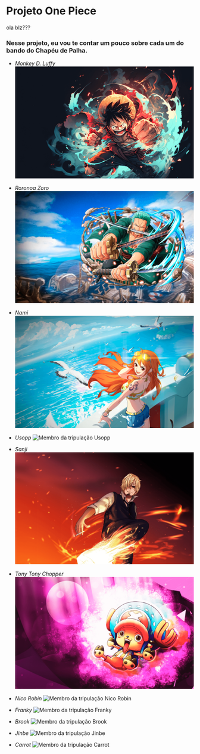 # Projeto One Piece

ola blz???
### Nesse projeto, eu vou te contar um pouco sobre cada um do bando do Chapéu de Palha.
- *Monkey D. Luffy*
  ![Membro da tripulação Monkey D. Luffy](./src/imagens/personagem-monkey-d-luffy.png)
  
- *Roronoa Zoro*
  ![Membro da tripulação Roronoa Zoro](./src/imagens/personagem-roronoa-zoro.png)
  
- *Nami*
  ![Membro da tripulação Nami](./src/imagens/personagem-nami.png)

- *Usopp*
  ![Membro da tripulação Usopp](./src/imagens/)

- *Sanji*
  ![Membro da tripulação Sanji](./src/imagens/personagem-sanji.png)
  
- *Tony Tony Chopper*
  ![Membro da tripulação Tony Tony Chopper](./src/imagens/personagem-tony-chopper.png)

- *Nico Robin*
  ![Membro da tripulação Nico  Robin](./src/imagens/)

- *Franky*
  ![Membro da tripulação Franky](./src/imagens/)

- *Brook*
  ![Membro da tripulação Brook](./src/imagens/)

- *Jinbe*
  ![Membro da tripulação Jinbe](./src/imagens/)

- *Carrot*
  ![Membro da tripulação Carrot](./src/imagens/)
